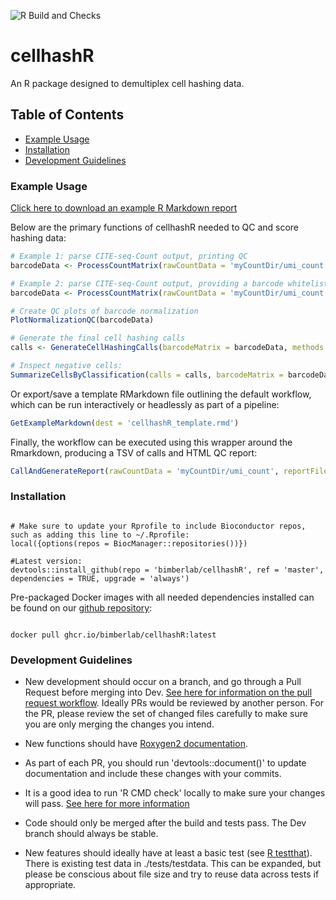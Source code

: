 ![R Build and Checks](https://github.com/BimberLab/cellhashR/workflows/R%20Build%20and%20Checks/badge.svg)

# cellhashR
An R package designed to demultiplex cell hashing data.


## Table of Contents
* [Example Usage](#example)
* [Installation](#installation)
* [Development Guidelines](#developers)


### <a name="example">Example Usage</a>

[Click here to download an example R Markdown report](https://htmlpreview.github.io/?https://github.com/BimberLab/cellhashR/blob/master/examples/cellhashR.html)

Below are the primary functions of cellhashR needed to QC and score hashing data:
```r
# Example 1: parse CITE-seq-Count output, printing QC
barcodeData <- ProcessCountMatrix(rawCountData = 'myCountDir/umi_count', minCountPerCell = 5)

# Example 2: parse CITE-seq-Count output, providing a barcode whitelist. 
barcodeData <- ProcessCountMatrix(rawCountData = 'myCountDir/umi_count', minCountPerCell = 5, barcodeWhitelist = c('HTO-1', 'HTO-2', 'HTO-3', 'HTO-4', 'HTO-6'))

# Create QC plots of barcode normalization
PlotNormalizationQC(barcodeData)

# Generate the final cell hashing calls
calls <- GenerateCellHashingCalls(barcodeMatrix = barcodeData, methods = c('multiseq', 'htodemux'))

# Inspect negative cells:
SummarizeCellsByClassification(calls = calls, barcodeMatrix = barcodeData)


```

Or export/save a template RMarkdown file outlining the default workflow, which can be run interactively or headlessly as part of a pipeline:
 
```r
GetExampleMarkdown(dest = 'cellhashR_template.rmd')
```

Finally, the workflow can be executed using this wrapper around the Rmarkdown, producing a TSV of calls and HTML QC report:
 
```r
CallAndGenerateReport(rawCountData = 'myCountDir/umi_count', reportFile = 'report.html', callFile = 'calls.txt', barcodeWhitelist = c('HTO-1', 'HTO-2', 'HTO-3'), title = 'Cell Hashing For Experiment 1')
```
### <a name="installation">Installation</a>

```{r}

# Make sure to update your Rprofile to include Bioconductor repos, such as adding this line to ~/.Rprofile:
local({options(repos = BiocManager::repositories())})

#Latest version:
devtools::install_github(repo = 'bimberlab/cellhashR', ref = 'master', dependencies = TRUE, upgrade = 'always')

```
    
Pre-packaged Docker images with all needed dependencies installed can be found on our [github repository](https://hub.docker.com/r/bimberlab/oosap): 

```

docker pull ghcr.io/bimberlab/cellhashR:latest

```

### <a name="developers">Development Guidelines</a>

* New development should occur on a branch, and go through a Pull Request before merging into Dev.  [See here for information on the pull request workflow](https://guides.github.com/introduction/flow/).  Ideally PRs would be reviewed by another person.  For the PR, please review the set of changed files carefully to make sure you are only merging the changes you intend.   

* New functions should have [Roxygen2 documentation](https://kbroman.org/pkg_primer/pages/docs.html).

* As part of each PR, you should run 'devtools::document()' to update documentation and include these changes with your commits.

* It is a good idea to run 'R CMD check' locally to make sure your changes will pass.  [See here for more information](http://r-pkgs.had.co.nz/check.html)

* Code should only be merged after the build and tests pass.  The Dev branch should always be stable.

* New features should ideally have at least a basic test (see [R testthat](http://r-pkgs.had.co.nz/tests.html)).  There is existing test data in ./tests/testdata.  This can be expanded, but please be conscious about file size and try to reuse data across tests if appropriate.


